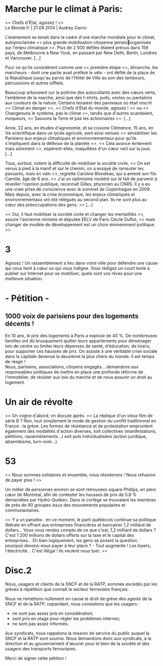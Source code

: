 # Marche pur le climat à Paris:  
<< Chefs d'État, agissez ! >>  
Le Monde.fr | 21.09.2014 | Audrey Garric  

L'événement se tenait dans le cadre d'une <VueCustomTooltip label="行進" abbreviation >marche</VueCustomTooltip> mondiale pour le climat, autoproclamée << plus grande <VueCustomTooltip label="動員" abbreviation >mobilisation</VueCustomTooltip> <VueCustomTooltip label="市民" abbreviation >citoyenne</VueCustomTooltip> jamais<VueCustomTooltip label="組織化された" abbreviation >orgamisée</VueCustomTooltip> sur l'<VueCustomTooltip label="争点" abbreviation >enjeu</VueCustomTooltip> climatique >>. Plus de 2 500 <VueCustomTooltip label="行進" abbreviation >défilés</VueCustomTooltip> étaient <VueCustomTooltip label="予定する、計画する[prévoir の過去分詞、複数]" abbreviation >prévus</VueCustomTooltip> dans 158 pays, de Melbourne à New Youk, en passant par New Delhi, Berlin, Londres et Vancouver. [...]  

Pour ce qu'ils considèrent comme une << première étape >>, dimanche, les <VueCustomTooltip label="デモ参加者" abbreviation >marcheurs</VueCustomTooltip> - dont une partie avait préféré le vélo - ont défilé de la place de la République jusqu'au <VueCustomTooltip label="広場" abbreviation >parvis</VueCustomTooltip> de l'Hôtel de Ville <VueCustomTooltip label="騒々しく、慎みなく" abbreviation >au son des tambours</VueCustomTooltip>, <VueCustomTooltip label="打楽器" abbreviation >percussions</VueCustomTooltip> et autres <VueCustomTooltip label="ホイッスル" abbreviation >sifflets</VueCustomTooltip>.  

Beaucoup arboraient sur la poitrine des autocollants avec des cœurs verts, l'emblème de la marche, <VueCustomTooltip label="同様に" abbreviation >ainsi que</VueCustomTooltip> des t-shirts, <VueCustomTooltip label="セーター" abbreviation >pulls</VueCustomTooltip>, vestes ou pantalons aux couleurs de la nature. <VueCustomTooltip label="ある人々、何人か" abbreviation >Certains</VueCustomTooltip> <VueCustomTooltip label="つかんでいる、持っている、握っている" abbreviation >tenaient</VueCustomTooltip> des panneaux où était inscrit << Climat en danger >>, << Chefs d'État du monde, agissez ! >> ou << Changeouns le système, pas le climat >>, <VueCustomTooltip label="であるのに、する一方で" abbreviation >tandis que</VueCustomTooltip> d'autres <VueCustomTooltip label="１音１音区切ってはっきりと発音する [scander]" abbreviation >scandaient</VueCustomTooltip>, <VueCustomTooltip label="嘲るような" abbreviation >moqueurs</VueCustomTooltip>, << <VueCustomTooltip label="救う [sauver]" abbreviation >Sauvons</VueCustomTooltip> la Terre et pas les <VueCustomTooltip label="株主" abbreviation >actionnaires</VueCustomTooltip> >>. [...]  

Anne, 22 ans, en études d'<VueCustomTooltip label="農学" abbreviation >agronomie</VueCustomTooltip>, et sa cousine Clémence, 15 ans, en 1re scientifique dans un lycée <VueCustomTooltip label="農学の" abbreviation >agricole</VueCustomTooltip>, sont ainsi venues << <VueCustomTooltip label="関心を高める" abbreviation >sensibiliser</VueCustomTooltip> les Parisiens aux enjeux climatiques et environnementaux pour qu'ils <VueCustomTooltip label="本格的に関わる" abbreviation >s'impliquent dans</VueCustomTooltip> la défense de la planète >>.  << <VueCustomTooltip label="それ" abbreviation >Cela</VueCustomTooltip> <VueCustomTooltip label="前進" abbreviation >avance</VueCustomTooltip> lentement mais <VueCustomTooltip label="確かな" abbreviation >sûrement</VueCustomTooltip> >>, espèrent-elles, maquillées d'un cœur vert sur la <VueCustomTooltip label="頬" abbreviation >joue</VueCustomTooltip>. [...]  

Tous, surtout, notent la difficulté de mobiliser la société civile. << On est venus à pied à la <VueCustomTooltip label="デモ、manifestation の略" abbreviation >manif</VueCustomTooltip> et sur le chemin, on a essayé de <VueCustomTooltip label="再集結する" abbreviation >rameuter</VueCustomTooltip> les <VueCustomTooltip label="通行人" abbreviation >passants</VueCustomTooltip>, mais <VueCustomTooltip label="むだに、むなしく" abbreviation >en vain</VueCustomTooltip> >>, regrette Caroline Blondeau, qui a amené son fils Camille, âgé de 6 ans. << J'ai un optimisme modéré sur <VueCustomTooltip label="〜すること、〜という行為" abbreviation >le fait de</VueCustomTooltip> parvenir à réveiller l'opinion publique, reconnaît Gilles, physicien au <VueCustomTooltip label="フランス国立科学研究センター" abbreviation >CNRS</VueCustomTooltip>. Il y a eu une vraie prise de conscience avec le sommet de Copenhague en 2009. Mais depuis, avec la crise économique, les enjeux climatiques et environnementaux ont été <VueCustomTooltip label="追いやる" abbreviation >relégués</VueCustomTooltip> au second plan. Ils ne sont plus au cœur des <VueCustomTooltip label="関心事、心配事" abbreviation >préoccupations</VueCustomTooltip> des gens. >> [...]  

<< Oui, il faut mobiliser la société civile et changer les mentailités >>, <VueCustomTooltip label="断言する" abbreviation >assure</VueCustomTooltip> l'ancienne ministre et <VueCustomTooltip label="代表" abbreviation >députée</VueCustomTooltip> <VueCustomTooltip label="緑の党" abbreviation >EELV</VueCustomTooltip> de Paris Cécile Duflot, << mais changer de modèle de développement est un choix <VueCustomTooltip label="著しく" abbreviation >éminemment</VueCustomTooltip> politique. >>

# 3
Agissez ! Un <VueCustomTooltip label="集会、結集、団結、連合" abbreviation >rassemblement</VueCustomTooltip> <VueCustomTooltip label="行われる" abbreviation >a lieu</VueCustomTooltip> dans votre ville pour défendre une cause qui vous tient à cœur ou qui vous <VueCustomTooltip label="憤慨させる" abbreviation >indigne</VueCustomTooltip>. Vous rédigez un court texte à publier sur Internet pour se mobiliser, quels sont vos rêves pour une meilleure situation.

# - Pétition -
## 1000 voix de parisiens pour des logements décents !
En 10 ans, le prix des logements à Paris a <VueCustomTooltip label="急増する" abbreviation >explosé</VueCustomTooltip> de 40 %. De nombreuses familles <VueCustomTooltip label="しなければならなくなった [devoir の複合過去]" abbreviation >ont dû</VueCustomTooltip> <VueCustomTooltip label="突然" abbreviation >brusquement</VueCustomTooltip> </VueCustomTooltip> <VueCustomTooltip label="離れる" abbreviation >quitter</VueCustomTooltip> leurs appartements pour <VueCustomTooltip label="引っ越す" abbreviation >déménager</VueCustomTooltip>  loin de centre ou limiter leurs <VueCustomTooltip label="出費" abbreviation >dépenses</VueCustomTooltip> de santé, d'éducation, de loisirs, pour <VueCustomTooltip label="耐える" abbreviation >supporter</VueCustomTooltip> ces <VueCustomTooltip label="値段を上げる" abbreviation >hausses de prix</VueCustomTooltip>. On assiste à une véritable crise sociale dans la capitale devenue la deuxième la plus chère du monde. Il est temps de réagir !  
Nous, parisiens, associations, citoyens engagés... demandons aux responsables politiques de mettre en place une profonde réforme de l'<VueCustomTooltip label="不動産" abbreviation >immobilier</VueCustomTooltip>, de résister aux lois du marché et de nous assurer un droit au logement.

#  Un air de révolte
<< On <VueCustomTooltip label="叩く" abbreviation >cogne</VueCustomTooltip> <VueCustomTooltip label="まず" abbreviation >d'abord</VueCustomTooltip>, on discute après. >> La <VueCustomTooltip label="セリフ" abbreviation >réplique</VueCustomTooltip> d'un vieux <VueCustomTooltip label="B級映画" abbreviation >film de série B</VueCustomTooltip> ? Non, tout simplement le mode de <VueCustomTooltip label="管理" abbreviation >gestion</VueCustomTooltip> du <VueCustomTooltip label="紛争、衝突、対立" abbreviation >conflit</VueCustomTooltip> traditionnel en France : la grève. Les formes de résistance et de protestation empruntent également des modalités d'action diverses, soit collectives (manifestations, pétitions, rassemblements...) soit puls individualisées (action juridique, absentéisme, turn-over...).

# 53
<< Nous sommes solidaires et ensemble, nous résisterons ! Nous refusons de payer plus ! >>  

Un millier de personnes <VueCustomTooltip label="約、およそ" abbreviation >environ</VueCustomTooltip> se sont retrouvées <VueCustomTooltip label="少公園" abbreviation >square</VueCustomTooltip> Phillips, <VueCustomTooltip label="真ん中" abbreviation >en plein</VueCustomTooltip> cœur de Montréal, <VueCustomTooltip label="〜するために" abbreviation >afin de</VueCustomTooltip> contester les <VueCustomTooltip label="値上げ" abbreviation >hausses </VueCustomTooltip>de prix de 5.8 % demandées par Hydro-Québec. Dans le <VueCustomTooltip label="行列" abbreviation >cortège</VueCustomTooltip> <VueCustomTooltip label="〜になる" abbreviation >se trouvaient</VueCustomTooltip> les membres de près de 90 groupes <VueCustomTooltip label="〜由来の" abbreviation >issus</VueCustomTooltip> des mouvements populaires et <VueCustomTooltip label="共同体" abbreviation >communautaires</VueCustomTooltip>.  

<< Y a un paradox : en ce moment, le parti québécois continue sa politique libérale en offrant aux entreprises financières et bancaires 1,2 milliard de dollars... Vous vous rendez compte de ce que c'est, 1,2 milliard de dollars ? C'est 1 200 millions de dollars offerts sur la taxe et le capital des entreprises... Eh bien logiquement, les gens se posent la question : pourquoi devons-nous payer à leur place ?  - Tout augmente ! Les loyers, l'électricité... C'est illégal ! Ils veulent nous tuer. >>

# Disc.2
Nous, usagers et clients de la SNCF et de la RATP, sommes <VueCustomTooltip label="イライラした" abbreviation >excédés</VueCustomTooltip> par les <VueCustomTooltip label="ストライキ" abbreviation >grèves</VueCustomTooltip> à répétition que connaît le <VueCustomTooltip label="部門" abbreviation >secteur <VueCustomTooltip label="鉄道の" abbreviation >ferroviaire</VueCustomTooltip> français.  

Nous ne remettons <VueCustomTooltip label="少しも" abbreviation >nullement</VueCustomTooltip> <VueCustomTooltip label="当事者である、関わっている" abbreviation >en cause</VueCustomTooltip> le droit de grève des agents de la SNCF et de la RATP, cepandant, nous constatons que les usagers :  

- ne sont pas assez <VueCustomTooltip label="[prendre en considération]考慮に入れる、重要である、注意する" abbreviation >pris en considération</VueCustomTooltip>;  
- sont pris en <VueCustomTooltip label="人質" abbreviation >otage</VueCustomTooltip> pour <VueCustomTooltip label="解決する" abbreviation >régler</VueCustomTooltip> les problèmes <VueCustomTooltip label="内部の" abbreviation >internes</VueCustomTooltip>;  
- ne sont pas assez informés.  

Aux <VueCustomTooltip label="労働組合" abbreviation >syndicats</VueCustomTooltip>, nous <VueCustomTooltip label="思い出させる" abbreviation >rappelons</VueCustomTooltip> la mission de service du public auquel la SNCF et la RATP sont soumis. Nous demandons donc aux syndicats, à la <VueCustomTooltip label="指導部、経営陣" abbreviation >direction</VueCustomTooltip> et au gouvernement d'<VueCustomTooltip label="尽力する" abbreviation >œuvrer</VueCustomTooltip> pour le bien de la société et des usagers des transports ferroviaires.  

Merci de signer cette pétition !
